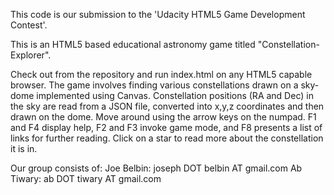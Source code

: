 This code is our submission to the 'Udacity HTML5 Game Development Contest'.

This is an HTML5 based educational astronomy game titled "Constellation-Explorer".

Check out from the repository and run index.html on any HTML5 capable browser. The game involves finding various constellations drawn on a sky-dome implemented using Canvas. Constellation positions (RA and Dec) in the sky are read from a JSON file, converted into x,y,z coordinates and then drawn on the dome. Move around using the arrow keys on the numpad. F1 and F4 display help, F2 and F3 invoke game mode, and F8 presents a list of links for further reading. Click on a star to read more about the constellation it is in.

Our group consists of: 
Joe Belbin: joseph DOT belbin AT gmail.com 
Ab Tiwary: ab DOT tiwary AT gmail.com
